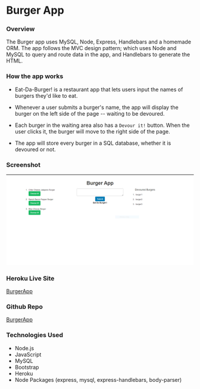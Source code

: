 # Burger App

### Overview

The Burger app uses MySQL, Node, Express, Handlebars and a homemade ORM. The app follows the MVC design pattern; which uses Node and MySQL to query and route data in the app, and Handlebars to generate the HTML.

### How the app works

* Eat-Da-Burger! is a restaurant app that lets users input the names of burgers they'd like to eat.

* Whenever a user submits a burger's name, the app will display the burger on the left side of the page -- waiting to be devoured.

* Each burger in the waiting area also has a `Devour it!` button. When the user clicks it, the burger will move to the right side of the page.

* The app will store every burger in a SQL database, whether it is devoured or not.

### Screenshot

![alt text](/screenshots/Screenshot.PNG)

### Heroku Live Site
 [BurgerApp](https://quiet-hamlet-09046.herokuapp.com/)

### Github Repo
 [BurgerApp](https://github.com/MV-stack/burger)

### Technologies Used 

- Node.js
- JavaScript
- MySQL
- Bootstrap
- Heroku
- Node Packages (express, mysql, express-handlebars, body-parser)



